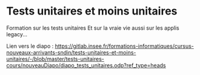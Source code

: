 # Tests unitaires et moins unitaires

Formation sur les tests unitaires
Et sur la vraie vie aussi sur les applis legacy...


Lien vers le diapo : https://gitlab.insee.fr/formations-informatiques/cursus-nouveaux-arrivants-sndin/tests-unitaires-et-moins-unitaires/-/blob/master/tests-unitaires-cours/nouveauDiapo/diapo_tests_unitaires.odp?ref_type=heads